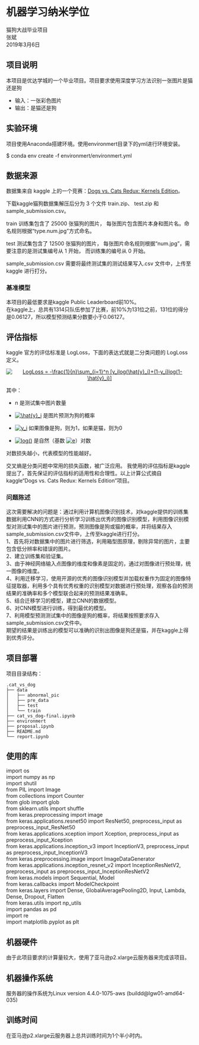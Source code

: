 

# 机器学习纳米学位
猫狗大战毕业项目   
张斌   
2019年3月6日   

## 项目说明

本项目是优达学城的一个毕业项目。项目要求使用深度学习方法识别一张图片是猫还是狗

- 输入：一张彩色图片
- 输出：是猫还是狗

## 实验环境
项目使用Anaconda搭建环境。使用environmert目录下的yml进行环境安装。   

$ conda env create -f environmert/environmert.yml



## 数据来源

数据集来自 kaggle 上的一个竞赛：[Dogs vs. Cats Redux: Kernels Edition](https://www.kaggle.com/c/dogs-vs-cats-redux-kernels-edition/data)。

下载kaggle猫狗数据集解压后分为 3 个文件 train.zip、 test.zip 和 sample_submission.csv。

train 训练集包含了 25000 张猫狗的图片， 每张图片包含图片本身和图片名。命名规则根据“type.num.jpg”方式命名。

test 测试集包含了 12500 张猫狗的图片， 每张图片命名规则根据“num.jpg”，需要注意的是测试集编号从 1 开始， 而训练集的编号从 0 开始。

sample_submission.csv 需要将最终测试集的测试结果写入.csv 文件中，上传至 kaggle 进行打分。

### 基准模型   
本项目的最低要求是kaggle Public Leaderboard前10%。   
在kaggle上，总共有1314只队伍参加了比赛，前10%为131位之前，131位的得分是0.06127，所以模型预测结果分数要小于0.06127。

## 评估指标

kaggle 官方的评估标准是 LogLoss，下面的表达式就是二分类问题的 LogLoss 定义。

<div align="center"><a href="https://www.codecogs.com/eqnedit.php?latex=LogLoss&space;=&space;-\frac{1}{n}\sum_{i=1}^n&space;[y_ilog(\hat{y}_i)&plus;(1-y_i)log(1-&space;\hat{y}_i)]" target="_blank"><img src="https://latex.codecogs.com/gif.latex?LogLoss&space;=&space;-\frac{1}{n}\sum_{i=1}^n&space;[y_ilog(\hat{y}_i)&plus;(1-y_i)log(1-&space;\hat{y}_i)]" title="LogLoss = -\frac{1}{n}\sum_{i=1}^n [y_ilog(\hat{y}_i)+(1-y_i)log(1- \hat{y}_i)]" /></a></div>

其中：

- n 是测试集中图片数量

- <a href="https://www.codecogs.com/eqnedit.php?latex=\hat{y}_i" target="_blank"><img src="https://latex.codecogs.com/gif.latex?\hat{y}_i" title="\hat{y}_i" /></a> 是图片预测为狗的概率

- <a href="https://www.codecogs.com/eqnedit.php?latex=y_i" target="_blank"><img src="https://latex.codecogs.com/gif.latex?y_i" title="y_i" /></a> 如果图像是狗，则为1，如果是猫，则为0

- <a href="https://www.codecogs.com/eqnedit.php?latex=log()" target="_blank"><img src="https://latex.codecogs.com/gif.latex?log()" title="log()" /></a> 是自然（基数 <a href="https://www.codecogs.com/eqnedit.php?latex=e" target="_blank"><img src="https://latex.codecogs.com/gif.latex?e" title="e" /></a>）对数

 
对数损失越小，代表模型的性能越好。    

交叉熵是分类问题中常用的损失函数，被广泛应用。
我使用的评估指标是kaggle提出了，首先保证的评估指标的适用性和合理性。以上计算公式摘自kaggle“Dogs vs. Cats Redux: Kernels Edition”项目。

### 问题陈述
这次需要解决的问题是：通过利用计算机图像识别技术，对kaggle提供的训练集数据利用CNN的方式进行分析学习训练出优秀的图像识别模型，利用图像识别模型对测试集中的图片进行预测，预测图像是狗或猫的概率，并将结果存入sample_submission.csv文件中，上传至kaggle进行打分。   
1、首先将对数据集中的图片进行筛选，利用箱型图原理，剔除异常的图片，主要包含低分辨率和错误的图片。     
2、建立训练集和验证集。   
3、由于神经网络输入点图像的维度和像素是固定的，通过对图像进行预处理，统一图像的维度。     
4、利用迁移学习，使用开源的优秀的图像识别模型并加载权重作为固定的图像特征提取器，利用多个具有优秀权重的识别模型对数据进行预处理，观察各自的预测结果的准确率和多个模型联合起来的预测结果准确率。   
5、结合迁移学习的模型，建立CNN的数据模型。      
6、对CNN模型进行训练，得到最优的模型。   
7、利用模型预测测试集中的图像是狗的概率，将结果按照要求存入sample_submission.csv文件中。   
期望的结果是训练出的模型可以准确的识别出图像是狗还是猫，并在kaggle上得到优秀评分。 

## 项目部署
项目目录结构：
```
.cat_vs_dog
├── data
│   ├── abnormal_pic
│   ├── pre_data
│   ├── test
│   └── train
├── cat_vs_dog-final.ipynb
├── environmert
├── proposal.ipynb
├── README.md
└── report.ipynb
```
## 使用的库
import os            
import numpy as np            
import shutil            
from PIL import Image            
from collections import Counter            
from glob import glob                
from sklearn.utils import shuffle            
from keras.preprocessing import image            
from keras.applications.resnet50 import ResNet50, preprocess_input as preprocess_input_ResNet50            
from keras.applications.xception import Xception, preprocess_input as preprocess_input_Xception            
from keras.applications.inception_v3 import InceptionV3, preprocess_input as preprocess_input_InceptionV3            
from keras.preprocessing.image import ImageDataGenerator            
from keras.applications.inception_resnet_v2 import InceptionResNetV2, preprocess_input as preprocess_input_InceptionResNetV2            
from keras.models import Sequential, Model            
from keras.callbacks import ModelCheckpoint             
from keras.layers import Dense, GlobalAveragePooling2D, Input, Lambda, Dense, Dropout, Flatten            
from keras.utils import np_utils            
import pandas as pd            
import re            
import matplotlib.pyplot as plt            

## 机器硬件
由于此项目要求的计算量较大，使用了亚马逊p2.xlarge云服务器来完成该项目。

## 机器操作系统
服务器的操作系统为Linux version 4.4.0-1075-aws (buildd@lgw01-amd64-035) 

## 训练时间
在亚马逊p2.xlarge云服务器上总共训练时间为1个半小时内。


